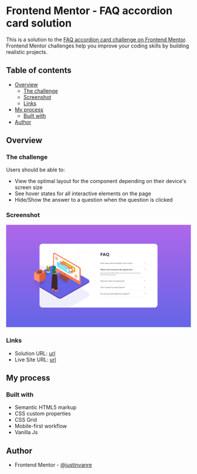 # Frontend Mentor - FAQ accordion card solution

This is a solution to the [FAQ accordion card challenge on Frontend Mentor](https://www.frontendmentor.io/challenges/faq-accordion-card-XlyjD0Oam). Frontend Mentor challenges help you improve your coding skills by building realistic projects. 

## Table of contents

- [Overview](#overview)
  - [The challenge](#the-challenge)
  - [Screenshot](#screenshot)
  - [Links](#links)
- [My process](#my-process)
  - [Built with](#built-with)
- [Author](#author)

## Overview

### The challenge

Users should be able to:

- View the optimal layout for the component depending on their device's screen size
- See hover states for all interactive elements on the page
- Hide/Show the answer to a question when the question is clicked

### Screenshot

![](./design/solution-screenshot.png)

### Links

- Solution URL: [url](https://github.com/justinvanre/frontend-mentor-projects/tree/main/faq-accordion-card-main)
- Live Site URL: [url](https://justinvanre.github.io/frontend-mentor-projects/faq-accordion-card-main/)

## My process

### Built with

- Semantic HTML5 markup
- CSS custom properties
- CSS Grid
- Mobile-first workflow
- Vanilla Js


## Author

- Frontend Mentor - [@justinvanre](https://www.frontendmentor.io/profile/justinvanre)

